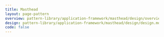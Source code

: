 ```yaml
---
title: Masthead
layout: page-pattern
overview: pattern-library/application-framework/masthead/design/overview.md
design: pattern-library/application-framework/masthead/design/design.md
code: false
---
```

